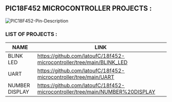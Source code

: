 ## PIC18F452 MICROCONTROLLER PROJECTS : 

![PIC18F452-Pin-Description](https://github.com/user-attachments/assets/3f48db0a-3e66-4c0c-8e0c-6af46ee0c437)

### LIST OF PROJECTS : 

|NAME|LINK|
|----------|----------|
|BLINK LED| https://github.com/latoufC/18f452-microcontroller/tree/main/BLINK_LED|
|UART| https://github.com/latoufC/18f452-microcontroller/tree/main/UART|
|NUMBER DISPLAY|https://github.com/latoufC/18f452-microcontroller/tree/main/NUMBER%20DISPLAY|

